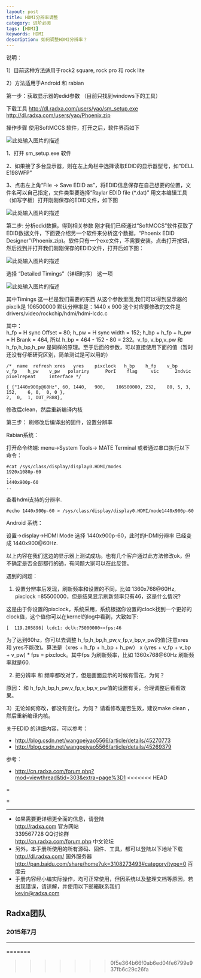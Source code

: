 ```yaml
---
layout: post
title: HDMI分辨率调整
category: 进阶必阅
tags: [HDMI]
keywords: HDMI
description: 如何调整HDMI分辨率？
---
```


说明： 

1）目前这种方法适用于rock2 square, rock pro 和 rock lite

2）方法适用于Android 和 rabian 

第一步：获取显示器的edid参数 （目前只找到windows下的工具）

下载工具
http://dl.radxa.com/users/yao/sm_setup.exe
http://dl.radxa.com/users/yao/Phoenix.zip

操作步骤
使用SoftMCCS 软件，打开之后，软件界面如下

![此处输入图片的描述][1]

1、打开 sm_setup.exe 软件

2、如果接了多台显示器，则在左上角栏中选择读取EDID的显示器型号，如"DELL E198WFP"

3、点击左上角“File -> Save EDID as”，将EDID信息保存在自己想要的位置，文件名可以自己指定，文件类型要选择“Raylar EDID file (*.dat)”
用文本编辑工具（如写字板）打开刚刚保存的EDID文件，如下图

![此处输入图片的描述][2]

第二步: 分析edid数据，得到相关参数
刚才我们已经通过“SoftMCCS”软件获取了EDID数据文件，下面要介绍另一个软件来分析这个数据，“Phoenix EDID Designer”(Phoenix.zip)。软件只有一个exe文件，不需要安装。点击打开按钮，然后找到并打开我们刚刚保存的EDID文件，打开后如下图：

![此处输入图片的描述][3]

选择 “Detailed Timings”（详细时序） 这一项

![此处输入图片的描述][4]

其中Timings 这一栏是我们需要的东西
从这个参数里面,我们可以得到显示器的
pixclk是 106500000
默认分辨率是：1440 x 900
这个对应要修改的文件是
drivers/video/rockchip/hdmi/hdmi-lcdc.c

其中：  
h_fp = H sync Offset = 80; h_pw = H sync width = 152;
h_bp + h_fp + h_pw = H Brank = 464,  所以 h_bp = 464 - 152 - 80 = 232。v_fp, v_bp,v_pw 和 h_fp,h_bp,h_pw 是同样的原理。至于后面的参数，可以直接使用下面的值（暂时还没有仔细研究区别，简单测试是可以用的）

```
/*  name  refresh xres   yres    pixclock   h_bp    h_fp    v_bp    v_fp    h_pw    v_pw   polariry      PorI    flag     vic      2ndvic      pixelrepeat     interface */

{ {"1440x900p@60Hz", 60, 1440,   900,    106500000, 232,    80, 5, 3, 152,    6, 0,  0, 0 },
2,  0,  1, OUT_P888},
```

修改后clean，然后重新编译内核

第三步： 刷修改后编译出的固件，设置分辨率

Rabian系统：

打开命令终端:  menu->System Tools-> MATE Terminal
或者通过串口执行以下命令：

```
#cat /sys/class/display/display0.HDMI/modes     
1920x1080p-60
..
1440x900p-60
..
```
查看hdmi支持的分辨率.

```
#echo 1440x900p-60 > /sys/class/display/display0.HDMI/mode1440x900p-60

```

Android 系统：

设置->display->HDMI Mode 选择 1440x900p-60，此时的HDMI分辨率 已经变成 1440x900@60Hz.


以上内容在我们这边的显示器上测试成功。也有几个客户通过此方法修改ok，但不确定是否全部都行的通，有问题大家可以在此反馈。

遇到的问题：

1) 设置分辨率后发现，刷新频率和设置的不同，比如 1360x768@60Hz, pixclock =85500000，但是结果显示刷新频率只有46，这是什么情况?

这是由于你设置的pixclock，系统采用，系统根据你设置的clock找到一个更好的clock值，这个值你可以在kernel的log中看到，大致如下:

```
[  119.205896] lcdc1: dclk:75000000>>fps:46 
```

为了达到60hz，你可以去调整 h_fp,h_bp,h_pw,v_fp,v_bp,v_pw的值(注意xres 和 yres不能改)。算法是（xres + h_fp + h_bp + h_pw） x (yres + v_fp + v_bp + v_pw) * fps = pixclock。其中fps 为刷新频率，比如  1360x768@60Hz 刷新频率就是60. 

2) 把分辨率 和 频率都改对了，但是画面显示的时候有雪花，为何？

原因： 和 h_fp,h_bp,h_pw,v_fp,v_bp,v_pw值的设置有关，合理调整后看看效果。

3）无论如何修改，都没有变化，为何？
请看修改是否生效，建议make clean ，然后重新编译内核。

关于EDID 的详细内容，可以参考：

 - http://blog.csdn.net/wangpeiyao5566/article/details/45270773
 - http://blog.csdn.net/wangpeiyao5566/article/details/45269379


  [1]: http://images.cnitblog.com/blog/152134/201301/30191707-565197d17e30422bac82f602e100a98b.jpg
  [2]: http://images.cnitblog.com/blog/152134/201301/30191853-e703dd60a80546f79fdfa39f8a96d919.jpg
  [3]: http://images.cnitblog.com/blog/152134/201301/30192346-393776216326489c8e66f39234d086dd.jpg
  [4]: http://cn.radxa.com/data/attachment/forum/201504/29/113412ip45ya4b01ps1abn.png
  
  参考：
  
  -  http://cn.radxa.com/forum.php?mod=viewthread&tid=303&extra=page%3D1
<<<<<<< HEAD



 =

 =
 

--------------------------------------------------------------------
* 如果需要更详细更全面的信息，请登陆  
	http://radxa.com  						官方网站  
	339567728         						QQ讨论群  
	http://cn.radxa.com/forum.php					中文论坛  
* 另外，本手册所使用的所有源码、固件、工具，都可以登陆以下地址下载  
	http://dl.radxa.com/                             	      国外服务器  
	http://pan.baidu.com/share/home?uk=3108273493#category/type=0	 百度云  
* 手册内容经小编实际操作，均可正常使用，但因系统以及整理文档等原因，若出现错误，请谅解，并使用以下邮箱联系我们  
	kevin@radxa.com  

## Radxa团队  

### 2015年7月  
--------------------------------------------------------------------


=======
>>>>>>> 0f5e364b66f0ab6ed04fe6799e937fb6c29c26fa

